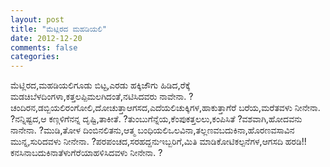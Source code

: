 ```yaml
---
layout: post
title: "ಮೆಟ್ಲಿರದ ಮಹಡಿಯಲಿ"
date: 2012-12-20
comments: false
categories: 
---
```



ಮೆಟ್ಲಿರದ,ಮಹಡಿಯಲಿಗೂಡು ಬಿಟ್ಟ,ಎರಡು ಹಕ್ಕಿಜೌಗು ಹಿಡಿದ,ರೆಕ್ಕೆ ಮಡಚಿಬೆಳದಿಂಗಳಾ,ಕತ್ತಲಪ್ಪಿಮಲಗಿದಂತೆ,ನಟಿಸಿದವರು ನಾವೇನಾ. ?ಚಂದಿರನ,ಡಬ್ಬಿಯಲಿರಂಗೋಲಿ,ದೋಚುತ್ತಾಆಗಸದ,ಎದೆಯಲಿಚುಕ್ಕಿಗಳ,ಹಾಕುತ್ತಾಗೆರೆ ಬರೆಯ,ಮರೆತವಳು ನೀನೇನಾ. ?ನನ್ನಿಷ್ಟದ,ಆ ಕಣ್ಗಳಿಗೆನನ್ನ ದೃಷ್ಟಿ,ತಾಕೀತೆ. ?ತುಂಬುಗೆನ್ನೆಯ,ಕೆಂಪುಕತ್ತಲಲು,ಕಂಪಿಸಿತೆ ?ವಶವಾಗಿ,ಹೋದವನು ನಾನೇನಾ. ?ಮುಡಿ,ತೋಳ ದಿಂಬಿನಲಿತನು,ಆತ್ಮ ಬಂಧಿಯಲಿಒಲವಿನಾ,ತಲ್ಲಣವಬದುಕಿನಾ,ಹೊರಣವಸಾವಿನ ಮುನ್ನ,ಸುರಿದವಳು ನೀನೇನಾ. ?ಪರಪಂಚದ,ಸರಹದ್ದನುಇಬ್ಬರಿಗೆ,ಮಿತಿ ಮಾಡಿಕೋಟಿಕಲ್ಪನೆಗಳ,ಆಗಸದಿ ಹರಡಿ!!ಕನಸಿನಾಬದುಕಿನಾತೆಳುಗೆರೆಯಾಹಳಿಸಿದವಳು ನೀನೇನಾ. ?
